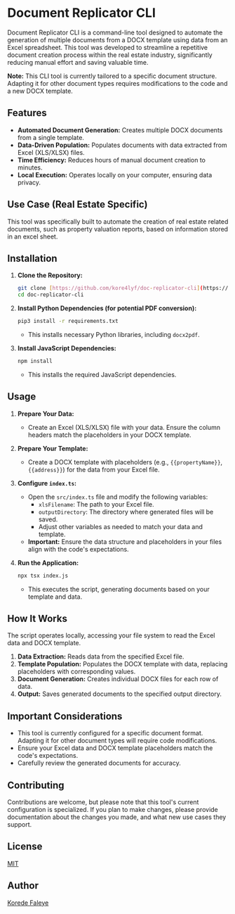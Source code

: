 # Document Replicator CLI

Document Replicator CLI is a command-line tool designed to automate the generation of multiple documents from a DOCX template using data from an Excel spreadsheet. This tool was developed to streamline a repetitive document creation process within the real estate industry, significantly reducing manual effort and saving valuable time.

**Note:** This CLI tool is currently tailored to a specific document structure. Adapting it for other document types requires modifications to the code and a new DOCX template.

## Features

* **Automated Document Generation:** Creates multiple DOCX documents from a single template.
* **Data-Driven Population:** Populates documents with data extracted from Excel (XLS/XLSX) files.
* **Time Efficiency:** Reduces hours of manual document creation to minutes.
* **Local Execution:** Operates locally on your computer, ensuring data privacy.

## Use Case (Real Estate Specific)

This tool was specifically built to automate the creation of real estate related documents, such as property valuation reports, based on information stored in an excel sheet.

## Installation

1.  **Clone the Repository:**

    ```sh
    git clone [https://github.com/kore4lyf/doc-replicator-cli](https://github.com/kore4lyf/doc-replicator-cli)
    cd doc-replicator-cli
    ```

2.  **Install Python Dependencies (for potential PDF conversion):**

    ```sh
    pip3 install -r requirements.txt
    ```

    * This installs necessary Python libraries, including `docx2pdf`.

3.  **Install JavaScript Dependencies:**

    ```sh
    npm install
    ```

    * This installs the required JavaScript dependencies.

## Usage

1.  **Prepare Your Data:**
    * Create an Excel (XLS/XLSX) file with your data. Ensure the column headers match the placeholders in your DOCX template.

2.  **Prepare Your Template:**
    * Create a DOCX template with placeholders (e.g., `{{propertyName}}`, `{{address}}`) for the data from your Excel file.

3.  **Configure `index.ts`:**
    * Open the `src/index.ts` file and modify the following variables:
        * `xlsFilename`: The path to your Excel file.
        * `outputDirectory`: The directory where generated files will be saved.
        * Adjust other variables as needed to match your data and template.
    * **Important:** Ensure the data structure and placeholders in your files align with the code's expectations.

4.  **Run the Application:**

    ```sh
    npx tsx index.js
    ```

    * This executes the script, generating documents based on your template and data.

## How It Works

The script operates locally, accessing your file system to read the Excel data and DOCX template.

1.  **Data Extraction:** Reads data from the specified Excel file.
2.  **Template Population:** Populates the DOCX template with data, replacing placeholders with corresponding values.
3.  **Document Generation:** Creates individual DOCX files for each row of data.
4.  **Output:** Saves generated documents to the specified output directory.

## Important Considerations

* This tool is currently configured for a specific document format. Adapting it for other document types will require code modifications.
* Ensure your Excel data and DOCX template placeholders match the code's expectations.
* Carefully review the generated documents for accuracy.

## Contributing

Contributions are welcome, but please note that this tool's current configuration is specialized. If you plan to make changes, please provide documentation about the changes you made, and what new use cases they support.

## License

[MIT](./MIT)

## Author

[Korede Faleye](https://www.github.com/kore4lyf)